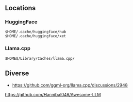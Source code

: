 # 

## Locations

### HuggingFace

```shell
$HOME/.cache/huggingface/hub
$HOME/.cache/huggingface/xet
```

### Llama.cpp

```shell
$HOME$/Library/Caches/llama.cpp/
```

## Diverse

*   https://github.com/ggml-org/llama.cpp/discussions/2948

https://github.com/Hannibal046/Awesome-LLM

